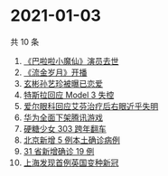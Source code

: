 # 2021-01-03

共 10 条

<!-- BEGIN -->
<!-- 最后更新时间 Sun Jan 03 2021 04:08:59 GMT+0800 (CST) -->
1. [《巴啦啦小魔仙》演员去世](https://www.zhihu.com/search?q=巴啦啦小魔仙)
1. [《流金岁月》开播](https://www.zhihu.com/search?q=流金岁月)
1. [玄彬孙艺珍被曝已恋爱](https://www.zhihu.com/search?q=玄彬孙艺珍)
1. [特斯拉回应 Model 3 失控](https://www.zhihu.com/search?q=特斯拉)
1. [爱尔眼科回应艾芬治疗后右眼近乎失明](https://www.zhihu.com/search?q=爱尔眼科)
1. [华为全面下架腾讯游戏](https://www.zhihu.com/search?q=华为下架腾讯)
1. [硬糖少女 303 跨年翻车](https://www.zhihu.com/search?q=硬糖少女)
1. [北京新增 5 例本土确诊病例](https://www.zhihu.com/search?q=北京新增)
1. [31 省新增确诊 19 例](https://www.zhihu.com/search?q=疫情新增)
1. [上海发现首例英国变种新冠](https://www.zhihu.com/search?q=上海变种新冠)
<!-- END -->
